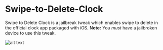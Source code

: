 Swipe-to-Delete-Clock
=====================

Swipe to Delete Clock is a jailbreak tweak which enables swipe to delete in the official clock app packaged with iOS. **Note:** You *must* have a jailbroken device to use this tweak.

![alt text](http://cl.ly/image/1k2x2l0m3W22/ClouDrop%20Apr%2012,%202014,%204%3A47%3A02%20PM%20Apr%2012,%202014,%204%3A47%3A02%20PM.png "Logo Title Text 1")
